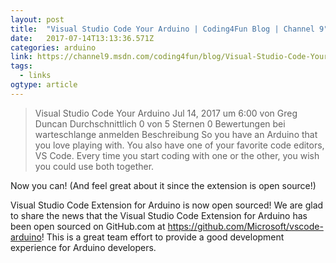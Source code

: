 ```yaml
---
layout: post 
title:  "Visual Studio Code Your Arduino | Coding4Fun Blog | Channel 9" 
date:   2017-07-14T13:13:36.571Z 
categories: arduino
link: https://channel9.msdn.com/coding4fun/blog/Visual-Studio-Code-Your-Arduino 
tags:
  - links
ogtype: article 
---
```


> Visual Studio Code Your Arduino
Jul 14, 2017 um 6:00  von Greg Duncan
Durchschnittlich 0 von 5 Sternen 0 Bewertungen
bei warteschlange anmelden
Beschreibung
So you have an Arduino that you love playing with. You also have one of your favorite code editors, VS Code. Every time you start coding with one or the other, you wish you could use both together.

Now you can! (And feel great about it since the extension is open source!)

Visual Studio Code Extension for Arduino is now open sourced!
We are glad to share the news that the Visual Studio Code Extension for Arduino has been open sourced on GitHub.com at https://github.com/Microsoft/vscode-arduino! This is a great team effort to provide a good development experience for Arduino developers.
